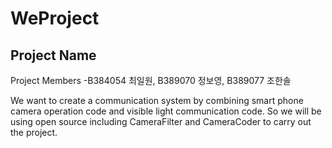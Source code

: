 # WeProject
Project Name
 -


Project Members
 -B384054 최일원, B389070 정보영, B389077 조한솔
 

We want to create a communication system by combining smart phone camera operation code and visible light communication code.
So we will be using open source including CameraFilter and CameraCoder to carry out the project.
